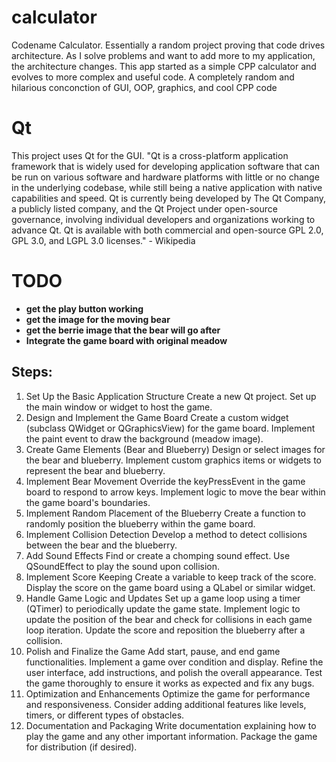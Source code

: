 # calculator
Codename Calculator. 
Essentially a random project proving that code drives architecture. 
As I solve problems and want to add more to my application, the architecture changes.
This app started as a simple CPP calculator and evolves to more complex and useful code.
A completely random and hilarious conconction of GUI, OOP, graphics, and cool CPP code

# Qt
This project uses Qt for the GUI.
"Qt is a cross-platform application framework that is widely used for developing application software that can be run on various software and hardware platforms with little or no change in the underlying codebase, while still being a native application with native capabilities and speed. Qt is currently being developed by The Qt Company, a publicly listed company, and the Qt Project under open-source governance, involving individual developers and organizations working to advance Qt. Qt is available with both commercial and open-source GPL 2.0, GPL 3.0, and LGPL 3.0 licenses." - Wikipedia

# TODO
- **get the play button working**
- **get the image for the moving bear**
- **get the berrie image that the bear will go after**
- **Integrate the game board with original meadow**
## Steps:
1. Set Up the Basic Application Structure
   Create a new Qt project.
   Set up the main window or widget to host the game.
2. Design and Implement the Game Board
   Create a custom widget (subclass QWidget or QGraphicsView) for the game board.
   Implement the paint event to draw the background (meadow image).
3. Create Game Elements (Bear and Blueberry)
   Design or select images for the bear and blueberry.
   Implement custom graphics items or widgets to represent the bear and blueberry.
4. Implement Bear Movement
   Override the keyPressEvent in the game board to respond to arrow keys.
   Implement logic to move the bear within the game board's boundaries.
5. Implement Random Placement of the Blueberry
   Create a function to randomly position the blueberry within the game board.
6. Implement Collision Detection
   Develop a method to detect collisions between the bear and the blueberry.
7. Add Sound Effects
   Find or create a chomping sound effect.
   Use QSoundEffect to play the sound upon collision.
8. Implement Score Keeping
   Create a variable to keep track of the score.
   Display the score on the game board using a QLabel or similar widget.
9. Handle Game Logic and Updates
   Set up a game loop using a timer (QTimer) to periodically update the game state.
   Implement logic to update the position of the bear and check for collisions in each game loop iteration.
   Update the score and reposition the blueberry after a collision.
10. Polish and Finalize the Game
    Add start, pause, and end game functionalities.
    Implement a game over condition and display.
    Refine the user interface, add instructions, and polish the overall appearance.
    Test the game thoroughly to ensure it works as expected and fix any bugs.
11. Optimization and Enhancements
    Optimize the game for performance and responsiveness.
    Consider adding additional features like levels, timers, or different types of obstacles.
12. Documentation and Packaging
    Write documentation explaining how to play the game and any other important information.
    Package the game for distribution (if desired).